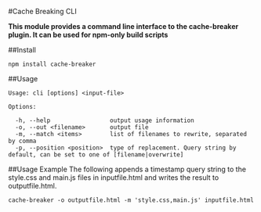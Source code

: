 #Cache Breaking CLI

**This module provides a command line interface to the cache-breaker plugin. It can be used for npm-only build scripts**


##Install

```
npm install cache-breaker
```

##Usage

```
Usage: cli [options] <input-file>

Options:

  -h, --help                 output usage information
  -o, --out <filename>       output file
  -m, --match <items>        list of filenames to rewrite, separated by comma
  -p, --position <position>  type of replacement. Query string by default, can be set to one of [filename|overwrite]
```

##Usage Example
The following appends a timestamp query string to the style.css and main.js files in inputfile.html and writes the result to outputfile.html.
```
cache-breaker -o outputfile.html -m 'style.css,main.js' inputfile.html
```
